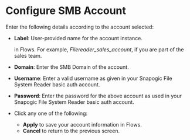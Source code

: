# Configure SMB Account

Enter the following details according to the account selected:

*   **Label**: User-provided name for the account instance.

    in Flows. For example, _Filereader\_sales\_account_, if you are part of the sales team.
* **Domain**: Enter the SMB Domain of the account.
* **Username**: Enter a valid username as given in your Snapogic File System Reader basic auth account.
* **Password**: Enter the password for the above account as used in your Snapogic File System Reader basic auth account.
* Click any one of the following:
  * **Apply** to save your account information in Flows.
  * **Cancel** to return to the previous screen.
